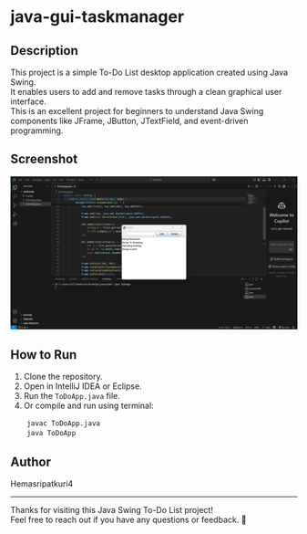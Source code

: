 # java-gui-taskmanager

## Description
This project is a simple To-Do List desktop application created using Java Swing.  
It enables users to add and remove tasks through a clean graphical user interface.  
This is an excellent project for beginners to understand Java Swing components like JFrame, JButton, JTextField, and event-driven programming.

## Screenshot
![App Screenshot](sc.png)

## How to Run
1. Clone the repository.  
2. Open in IntelliJ IDEA or Eclipse.  
3. Run the `ToDoApp.java` file.  
4. Or compile and run using terminal:
 ``` bash
     javac ToDoApp.java
     java ToDoApp
```

## Author
Hemasripatkuri4

---

Thanks for visiting this Java Swing To-Do List project!  
Feel free to reach out if you have any questions or feedback. 🙂


